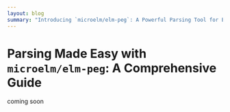 ```yaml
---
layout: blog
summary: "Introducing `microelm/elm-peg`: A Powerful Parsing Tool for Elm. Learn about the `microelm/elm-peg` library and how it simplifies the process of building parsers in Elm. With a simple syntax and powerful features, elm-peg can be used to parse complex data structures, making it a valuable addition to any Elm developer's toolkit. In this post, we'll explore the basics of elm-peg and provide examples of how it can be used in real-world applications."
---
```

# Parsing Made Easy with `microelm/elm-peg`: A Comprehensive Guide

coming soon
